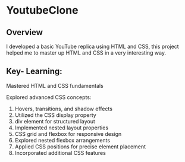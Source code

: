 # YoutubeClone

## Overview
I developed a basic YouTube replica using HTML and CSS, this project helped me to master up HTML and CSS in a very interesting way. 

## Key- Learning:

Mastered HTML and CSS fundamentals

Explored advanced CSS concepts:
  1. Hovers, transitions, and shadow effects
  2. Utilized the CSS display property
  3. div element for structured layout
  4. Implemented nested layout properties
  5. CSS grid and flexbox for responsive design
  6. Explored nested flexbox arrangements
  7. Applied CSS positions for precise element placement
  8. Incorporated additional CSS features


